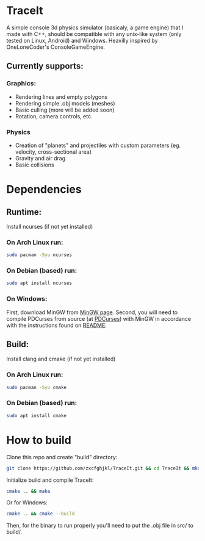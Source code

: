 # TraceIt
A simple console 3d physics simulator (basicaly, a game engine) that I made with C++, should be compatible with any unix-like system (only tested on Linux, Android) and Windows. Heavilly inspired by OneLoneCoder's ConsoleGameEngine.
## Currently supports:
### Graphics:
- Rendering lines and empty polygons
- Rendering simple .obj models (meshes)
- Basic culling (more will be added soon)
- Rotation, camera controls, etc.
### Physics
- Creation of "planets" and projectiles with custom parameters (eg. velocity, cross-sectional area)
- Gravity and air drag
- Basic collisions

# Dependencies
## Runtime:
Install ncurses (if not yet installed)
### On Arch Linux run:
```bash
sudo pacman -Syu ncurses
```
### On Debian (based) run:
```bash
sudo apt install ncurses
```
### On Windows:
First, download MinGW from [MinGW page](https://www.mingw-w64.org/). 
Second, you will need to compile PDCurses from source (at [PDCurses](https://github.com/wmcbrine/PDCurses)) with MinGW in accordance with the instructions found on [README](https://github.com/wmcbrine/PDCurses/tree/master/wincon/README.md).

## Build:
Install clang and cmake (if not yet installed)
### On Arch Linux run:
```bash
sudo pacman -Syu cmake
```
### On Debian (based) run:
```bash
sudo apt install cmake
```
# How to build
Clone this repo and create "build" directory:
```bash
git clone https://github.com/zxcfghjkl/TraceIt.git && cd TraceIt && mkdir build
```
Initialize build and compile TraceIt:
```bash
cmake .. && make
```
Or for Windows:
```bash
cmake .. && cmake --build
```
Then, for the binary to run properly you'll need to put the .obj file in src/ to build/.
